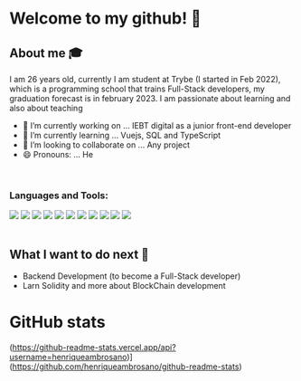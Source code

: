 # Welcome to my github! 👋

## About me :mortar_board:
I am 26 years old, currently I am student at Trybe (I started in Feb 2022), which is a programming school that trains Full-Stack developers, my graduation forecast is in february 2023. I am passionate about learning and also about teaching

- 🔭 I’m currently working on ... IEBT digital as a junior front-end developer
- 🌱 I’m currently learning ... Vuejs, SQL and TypeScript
- 👯 I’m looking to collaborate on ... Any project
- 😄 Pronouns: ... He
<br/>

### Languages and Tools:
<div display="flex">
  <img src="https://img.shields.io/badge/html5%20-%23E34F26.svg?&style=for-the-badge&logo=html5&logoColor=white">
  <img src="https://img.shields.io/badge/css3%20-%231572B6.svg?&style=for-the-badge&logo=css3&logoColor=white">
  <img src="https://img.shields.io/badge/javascript-%23323330.svg?style=for-the-badge&logo=javascript&logoColor=%23F7DF1E">
  <img src="https://img.shields.io/badge/vuejs%20-%2335495e.svg?&style=for-the-badge&logo=vue.js&logoColor=%234FC08D">
  <img src="https://img.shields.io/badge/git%20-%23F05033.svg?&style=for-the-badge&logo=git&logoColor=white"/>
  <img src="https://img.shields.io/badge/github%20-%23121011.svg?&style=for-the-badge&logo=github&logoColor=white"/>
  <img src="https://img.shields.io/badge/react-%2320232a.svg?style=for-the-badge&logo=react&logoColor=%2361DAFB" />
  <img src="https://img.shields.io/badge/redux-%23593d88.svg?style=for-the-badge&logo=redux&logoColor=white" />
  <img src="https://img.shields.io/badge/NPM-%23000000.svg?style=for-the-badge&logo=npm&logoColor=white" />
  <img src="https://img.shields.io/badge/Visual%20Studio%20Code-0078d7.svg?style=for-the-badge&logo=visual-studio-code&logoColor=white" />
  <img src="https://img.shields.io/badge/-jest-%23C21325?style=for-the-badge&logo=jest&logoColor=white" />
  
  
  
</div>
<br/>

## What I want to do next :thinking:
- Backend Development (to become a Full-Stack developer)
- Larn Solidity and more about BlockChain development

# GitHub stats
(https://github-readme-stats.vercel.app/api?username=henriqueambrosano)](https://github.com/henriqueambrosano/github-readme-stats)
